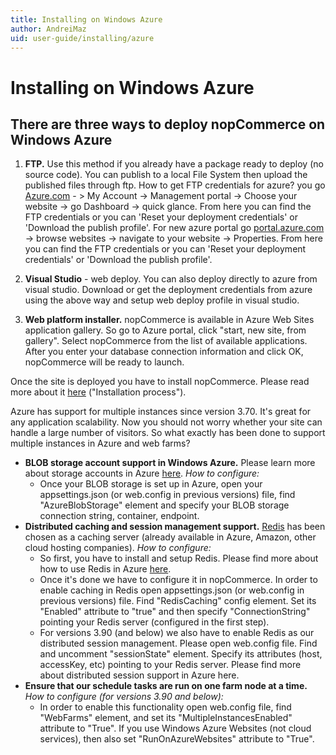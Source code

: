 ```yaml
---
title: Installing on Windows Azure
author: AndreiMaz
uid: user-guide/installing/azure
---
```

# Installing on Windows Azure

## There are three ways to deploy nopCommerce on Windows Azure

1. **FTP.** Use this method if you already have a package ready to deploy (no source code). You can publish to a local File System then upload the published files through ftp. How to get FTP credentials for azure? you go [Azure.com](https://azure.microsoft.com/en-us/) - > My Account -> Management portal -> Choose your website -> go Dashboard -> quick glance. From here you can find the FTP credentials or you can 'Reset your deployment credentials' or 'Download the publish profile'. For new azure portal go [portal.azure.com](http://portal.azure.com/) -> browse websites -> navigate to your website -> Properties. From here you can find the FTP credentials or you can 'Reset your deployment credentials' or 'Download the publish profile'.

1. **Visual Studio** - web deploy. You can also deploy directly to azure from visual studio. Download or get the deployment credentials from azure using the above way and setup web deploy profile in visual studio.

1. **Web platform installer.** nopCommerce is available in Azure Web Sites application gallery. So go to Azure portal, click "start, new site, from gallery".  Select nopCommerce from the list of available applications. After you enter your database connection information and click OK, nopCommerce will be ready to launch.

Once the site is deployed you have to install nopCommerce. Please read more about it [here](xref:user-guide/installing/installation-guide/index) ("Installation process").

Azure has support for multiple instances since version 3.70. It's great for any application scalability. Now you should not worry whether your site can handle a large number of visitors. So what exactly has been done to support multiple instances in Azure and web farms?

* **BLOB storage account support in Windows Azure.** Please learn more about storage accounts in Azure [here](https://azure.microsoft.com/en-us/documentation/articles/storage-introduction/). *How to configure:*
  * Once your BLOB storage is set up in Azure, open your appsettings.json (or web.config in previous versions) file, find "AzureBlobStorage" element and specify your BLOB storage connection string, container, endpoint.
* **Distributed caching and session management support.** [Redis](http://redis.io/) has been chosen as a caching server (already available in Azure, Amazon, other cloud hosting companies). *How to configure:*
  * So first, you have to install and setup Redis. Please find more about how to use Redis in Azure [here](https://azure.microsoft.com/en-us/documentation/articles/cache-dotnet-how-to-use-azure-redis-cache/).
  * Once it's done we have to configure it in nopCommerce. In order to enable caching in Redis open appsettings.json (or web.config in previous versions) file. Find "RedisCaching" config element. Set its "Enabled" attribute to "true" and then specify "ConnectionString" pointing your Redis server (configured in the first step).
  * For versions 3.90 (and below) we also have to enable Redis as our distributed session management. Please open web.config file. Find and uncomment "sessionState" element. Specify its attributes (host, accessKey, etc) pointing to your Redis server. Please find more about distributed session support in Azure here.
* **Ensure that our schedule tasks are run on one farm node at a time.** *How to configure (for versions 3.90 and below):*
  * In order to enable this functionality open web.config file, find "WebFarms" element, and set its "MultipleInstancesEnabled" attribute to "True". If you use Windows Azure Websites (not cloud services), then also set "RunOnAzureWebsites" attribute to "True".
